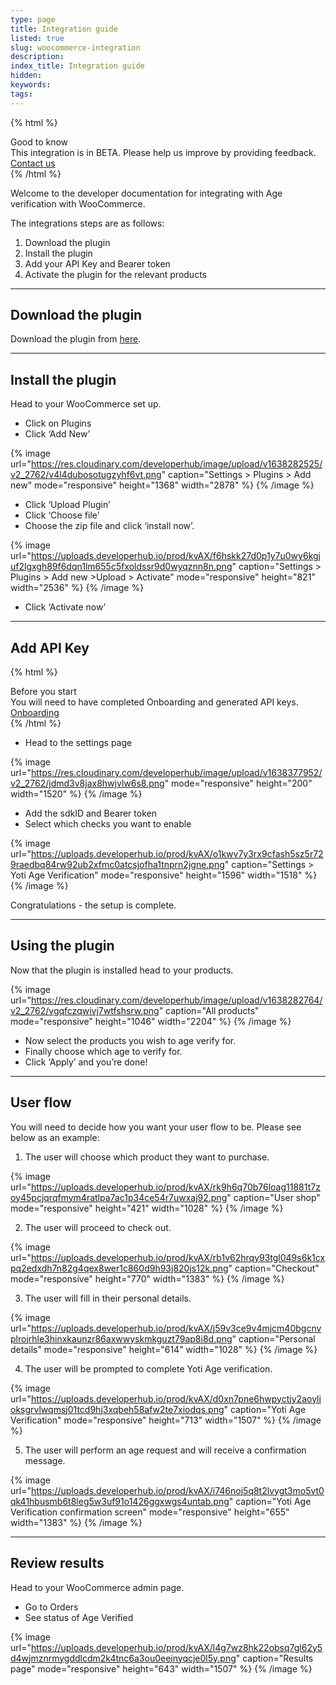 ```yaml
---
type: page
title: Integration guide
listed: true
slug: woocommerce-integration
description: 
index_title: Integration guide
hidden: 
keywords: 
tags: 
---
```


{% html %}
<div class="alert-GTK">
    <div class="alert-title" id="GTK">
        Good to know
    </div>
    <div class="alert-text">
This integration is in BETA. Please help us improve by providing feedback. 
    </div>
 <div class="alert-links"> 
      <a href="mailto:clientsupport@yoti.com"> Contact us </a> 
   </div>

   </div>
</div>
{% /html %}

Welcome to the developer documentation for integrating with Age verification with WooCommerce. 

The integrations steps are as follows:

1. Download the plugin
2. Install the plugin
3. Add your API Key and Bearer token
4. Activate the plugin for the relevant products

---

## Download the plugin

Download the plugin from [here](https://www.yoti.com/wp-content/uploads/woocommerce-yoti-plugin-1.0.zip). 

---

## Install the plugin

Head to your WooCommerce set up. 

- Click on Plugins
- Click ‘Add New’

{% image url="https://res.cloudinary.com/developerhub/image/upload/v1638282525/v2_2762/v4l4dubosotugzyhf6vt.png" caption="Settings &gt; Plugins &gt; Add new" mode="responsive" height="1368" width="2878" %}
{% /image %}

- Click ‘Upload Plugin’
- Click ‘Choose file’
- Choose the zip file and click ‘install now’.

{% image url="https://uploads.developerhub.io/prod/kvAX/f6hskk27d0p1y7u0wy6kgjuf2lgxgh89f6dqn1lm655c5fxoldssr9d0wyqznn8n.png" caption="Settings &gt; Plugins &gt; Add new &gt;Upload &gt; Activate" mode="responsive" height="821" width="2536" %}
{% /image %}

- Click ‘Activate now’

---

## Add API Key

{% html %}
<div class="alert-BYS">
   <div class="alert-title" id="BYS">
      Before you start
   </div>
   <div class="alert-text" >
      You will need to have completed Onboarding and generated API keys. 
   </div>
   <div class="alert-links"> 
      <a href="https://developers.yoti.com/age-verification/getting-started"> Onboarding </a>
   </div>
</div>
{% /html %}

- Head to the settings page

{% image url="https://res.cloudinary.com/developerhub/image/upload/v1638377952/v2_2762/jdmd3v8jax8hwjvlw6s8.png" mode="responsive" height="200" width="1520" %}
{% /image %}

- Add the sdkID and Bearer token
- Select which checks you want to enable

{% image url="https://uploads.developerhub.io/prod/kvAX/o1kwv7y3rx9cfash5sz5r729raedbq84rw92ub2xfmc0atcsjofha1tnprn2jgne.png" caption="Settings &gt; Yoti Age Verification" mode="responsive" height="1596" width="1518" %}
{% /image %}

Congratulations - the setup is complete.

---

## Using the plugin

Now that the plugin is installed head to your products.

{% image url="https://res.cloudinary.com/developerhub/image/upload/v1638282764/v2_2762/vgqfczqwivj7wtfshsrw.png" caption="All products" mode="responsive" height="1046" width="2204" %}
{% /image %}

- Now select the products you wish to age verify for.
- Finally choose which age to verify for.
- Click ‘Apply’ and you’re done!

---

## User flow

You will need to decide how you want your user flow to be. Please see below as an example:

1. The user will choose which product they want to purchase.

{% image url="https://uploads.developerhub.io/prod/kvAX/rk9h6q70b76loag11881t7zoy45pcjqrqfmym4ratlpa7ac1p34ce54r7uwxaj92.png" caption="User shop" mode="responsive" height="421" width="1028" %}
{% /image %}

2. The user will proceed to check out.

{% image url="https://uploads.developerhub.io/prod/kvAX/rb1v62hrqy93tgl049s6k1cxpq2edxdh7n82g4qex8wer1c860d9h93j820js12k.png" caption="Checkout" mode="responsive" height="770" width="1383" %}
{% /image %}

3. The user will fill in their personal details.

{% image url="https://uploads.developerhub.io/prod/kvAX/j59v3ce9v4mjcm40bgcnvplrojrhle3hinxkaunzr86axwwyskmkguzt79ap8i8d.png" caption="Personal details" mode="responsive" height="614" width="1028" %}
{% /image %}

4. The user will be prompted to complete Yoti Age verification. 

{% image url="https://uploads.developerhub.io/prod/kvAX/d0xn7pne6hwpyctjy2aoylioksgrvlwqmsj01tcd9hj3xqbeh58afw2te7xiodqs.png" caption="Yoti Age Verification" mode="responsive" height="713" width="1507" %}
{% /image %}

5. The user will perform an age request and will receive a confirmation message.

{% image url="https://uploads.developerhub.io/prod/kvAX/i746noj5q8t2lvygt3mo5vt0qk41hbusmb6t8leg5w3uf91o1426ggxwgs4untab.png" caption="Yoti Age Verification confirmation screen" mode="responsive" height="655" width="1383" %}
{% /image %}

---

## Review results

Head to your WooCommerce admin page. 

- Go to Orders
- See status of Age Verified 

{% image url="https://uploads.developerhub.io/prod/kvAX/l4g7wz8hk22obsq7gl62y5d4wjmznrmygddlcdm2k4tnc6a3ou0eeinyqcje0l5y.png" caption="Results page" mode="responsive" height="643" width="1507" %}
{% /image %}